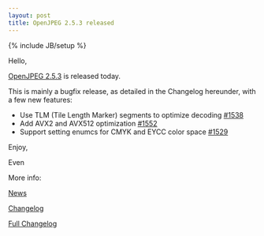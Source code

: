 ```yaml
---
layout: post
title: OpenJPEG 2.5.3 released
---
```

{% include JB/setup %}

Hello,

[OpenJPEG 2.5.3](https://github.com/uclouvain/openjpeg/releases/tag/v2.5.3) is released today.

This is mainly a bugfix release, as detailed in the Changelog hereunder, with
a few new features:

* Use TLM \(Tile Length Marker\) segments to optimize decoding [\#1538](https://github.com/uclouvain/openjpeg/pull/1538)
* Add AVX2 and AVX512 optimization [\#1552](https://github.com/uclouvain/openjpeg/pull/1552)
* Support setting enumcs for CMYK and EYCC color space [\#1529](https://github.com/uclouvain/openjpeg/pull/1529)

Enjoy,

Even

More info:

[News](https://github.com/uclouvain/openjpeg/blob/v2.5.3/NEWS.md)

[Changelog](https://github.com/uclouvain/openjpeg/blob/v2.5.3/CHANGELOG.md)

[Full Changelog](https://github.com/uclouvain/openjpeg/compare/v2.5.2...v2.5.3)
